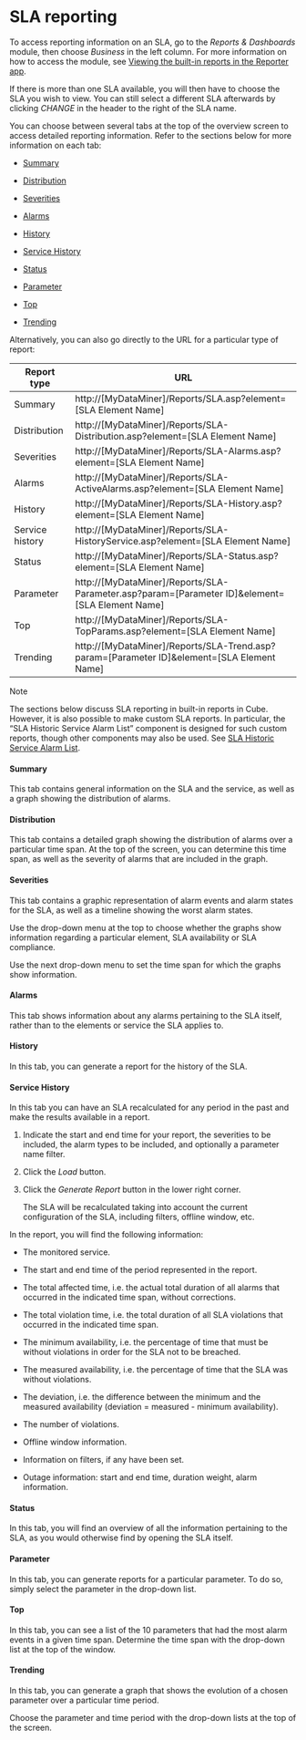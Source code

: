 # SLA reporting

To access reporting information on an SLA, go to the *Reports & Dashboards* module, then choose *Business* in the left column. For more information on how to access the module, see [Viewing the built-in reports in the Reporter app](../reporter/Viewing_the_built-in_reports_in_the_Reporter_app.md#viewing-the-built-in-reports-in-the-reporter-app).

If there is more than one SLA available, you will then have to choose the SLA you wish to view. You can still select a different SLA afterwards by clicking *CHANGE* in the header to the right of the SLA name.

You can choose between several tabs at the top of the overview screen to access detailed reporting information. Refer to the sections below for more information on each tab:

- [Summary](#summary)

- [Distribution](#distribution)

- [Severities](#severities)

- [Alarms](#alarms)

- [History](#history)

- [Service History](#service-history)

- [Status](#status)

- [Parameter](#parameter)

- [Top](#top)

- [Trending](#trending)

Alternatively, you can also go directly to the URL for a particular type of report:

| Report type     | URL                                                                                                  |
|-----------------|------------------------------------------------------------------------------------------------------|
| Summary         | http://\[MyDataMiner\]/Reports/SLA.asp?element=\[SLA Element Name\]                                  |
| Distribution    | http://\[MyDataMiner\]/Reports/SLA-Distribution.asp?element=\[SLA Element Name\]                     |
| Severities      | http://\[MyDataMiner\]/Reports/SLA-Alarms.asp?element=\[SLA Element Name\]                           |
| Alarms          | http://\[MyDataMiner\]/Reports/SLA-ActiveAlarms.asp?element=\[SLA Element Name\]                     |
| History         | http://\[MyDataMiner\]/Reports/SLA-History.asp?element=\[SLA Element Name\]                          |
| Service history | http://\[MyDataMiner\]/Reports/SLA-HistoryService.asp?element=\[SLA Element Name\]                   |
| Status          | http://\[MyDataMiner\]/Reports/SLA-Status.asp?element=\[SLA Element Name\]                           |
| Parameter       | http://\[MyDataMiner\]/Reports/SLA-Parameter.asp?param=\[Parameter ID\]&element=\[SLA Element Name\] |
| Top             | http://\[MyDataMiner\]/Reports/SLA-TopParams.asp?element=\[SLA Element Name\]                        |
| Trending        | http://\[MyDataMiner\]/Reports/SLA-Trend.asp?param=\[Parameter ID\]&element=\[SLA Element Name\]     |

> [!NOTE]
> The sections below discuss SLA reporting in built-in reports in Cube. However, it is also possible to make custom SLA reports. In particular, the “SLA Historic Service Alarm List” component is designed for such custom reports, though other components may also be used. See [SLA Historic Service Alarm List](../reporter/Components_for_one_single_element_or_service.md#sla-historic-service-alarm-list).

#### Summary

This tab contains general information on the SLA and the service, as well as a graph showing the distribution of alarms.

#### Distribution

This tab contains a detailed graph showing the distribution of alarms over a particular time span. At the top of the screen, you can determine this time span, as well as the severity of alarms that are included in the graph.

#### Severities

This tab contains a graphic representation of alarm events and alarm states for the SLA, as well as a timeline showing the worst alarm states.

Use the drop-down menu at the top to choose whether the graphs show information regarding a particular element, SLA availability or SLA compliance.

Use the next drop-down menu to set the time span for which the graphs show information.

#### Alarms

This tab shows information about any alarms pertaining to the SLA itself, rather than to the elements or service the SLA applies to.

#### History

In this tab, you can generate a report for the history of the SLA.

#### Service History

In this tab you can have an SLA recalculated for any period in the past and make the results available in a report.

1. Indicate the start and end time for your report, the severities to be included, the alarm types to be included, and optionally a parameter name filter.

2. Click the *Load* button.

3. Click the *Generate Report* button in the lower right corner.

    The SLA will be recalculated taking into account the current configuration of the SLA, including filters, offline window, etc.

In the report, you will find the following information:

- The monitored service.

- The start and end time of the period represented in the report.

- The total affected time, i.e. the actual total duration of all alarms that occurred in the indicated time span, without corrections.

- The total violation time, i.e. the total duration of all SLA violations that occurred in the indicated time span.

- The minimum availability, i.e. the percentage of time that must be without violations in order for the SLA not to be breached.

- The measured availability, i.e. the percentage of time that the SLA was without violations.

- The deviation, i.e. the difference between the minimum and the measured availability (deviation = measured - minimum availability).

- The number of violations.

- Offline window information.

- Information on filters, if any have been set.

- Outage information: start and end time, duration weight, alarm information.

#### Status

In this tab, you will find an overview of all the information pertaining to the SLA, as you would otherwise find by opening the SLA itself.

#### Parameter

In this tab, you can generate reports for a particular parameter. To do so, simply select the parameter in the drop-down list.

#### Top

In this tab, you can see a list of the 10 parameters that had the most alarm events in a given time span. Determine the time span with the drop-down list at the top of the window.

#### Trending

In this tab, you can generate a graph that shows the evolution of a chosen parameter over a particular time period.

Choose the parameter and time period with the drop-down lists at the top of the screen.


